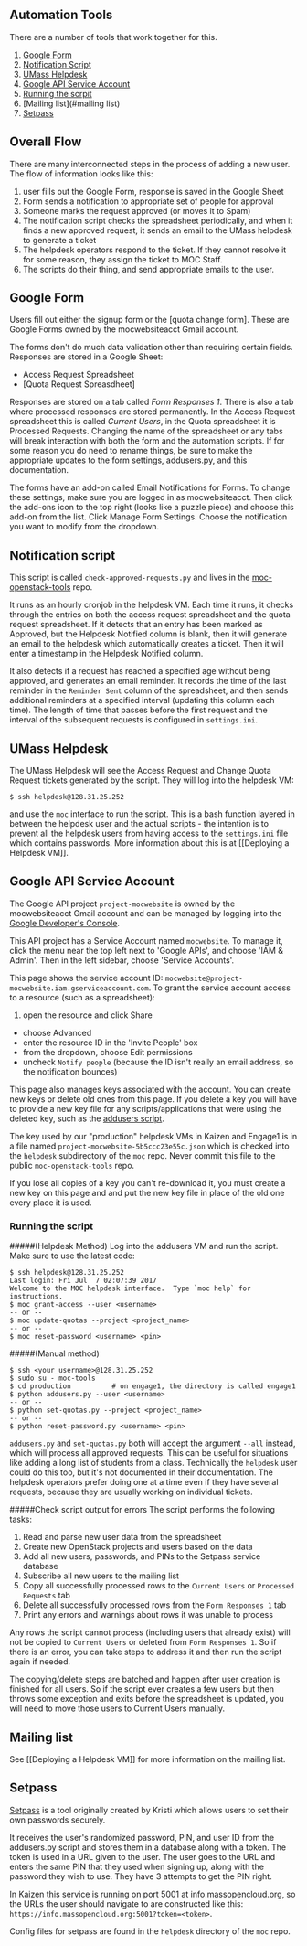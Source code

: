 <!-- define outside link text here --> 
[Access Request Spreadsheet]: https://docs.google.com/spreadsheets/d/1J32SU5HunV5fhff4deathB5IsAIPtCOTWRZuSQFqns0
[Quota Request Spreadsheet]: https://docs.google.com/spreadsheets/d/1B2aUz9jcmd3NmvMSMsoakGpGTv3QxAqnvY0SJoP8IT0
[Google Form]: https://docs.google.com/forms/d/1-Kkx9qbsNT4-gWd8_VUVEPO420Or6L8RhpVTyke5svI
[addusers.py]: https://github.com/CCI-MOC/moc/tree/master/scripts/addusers
[Google Developer's Console]: https://console.developers.google.com/
[signup form]: http://massopen.cloud/blog/user-account-request-form/
[quota form]: https://massopen.cloud/quota-change-request-form/
[setpass github]: https://github.com/CCI-MOC/setpass
[moc-openstack-tools]: https://github.com/CCI-MOC/moc-openstack-tools
<!-- define internal link text here --> 
[spreadsheet]: #google-spreadsheet
[addusers script]: #addusers-python-script
[form]: #google-form
[wordpress plugin]: #wordpress-plugin
[setpass]: #setpass-service
[password-reset]: #reset-a-password
[helpdesk notification script]: #helpdesk-notification-script
[UMass helpdesk]: #umass-helpdesk
## Automation Tools

There are a number of tools that work together for this.

1. [Google Form](#google-form)
1. [Notification Script](#notification-script)
1. [UMass Helpdesk](#umass-helpdes)
1. [Google API Service Account](#google-api-service-account)
1. [Running the scrpit](#running-the-script)
1. [Mailing list](#mailing list)
1. [Setpass](#setpass)


## Overall Flow 
There are many interconnected steps in the process of adding a new user.  The flow of information looks like this:

1. user fills out the Google Form, response is saved in the Google Sheet 
1. Form sends a notification to appropriate set of people for approval
1. Someone marks the request approved (or moves it to Spam)
1. The notification script checks the spreadsheet periodically, and when it finds a new approved request, it sends an email to the UMass helpdesk to generate a ticket
1. The helpdesk operators respond to the ticket.  If they cannot resolve it for some reason, they assign the ticket to MOC Staff. 
1. The scripts do their thing, and send appropriate emails to the user.

## Google Form
Users fill out either the signup form or the [quota change form]. These are Google Forms owned by the mocwebsiteacct Gmail account.

The forms don't do much data validation other than requiring certain fields. Responses are stored in a Google Sheet:

* Access Request Spreadsheet
* [Quota Request Spreasdheet]

Responses are stored on a tab called _Form Responses 1_. There is also a tab where processed responses are stored permanently. In the Access Request spreadsheet this is called _Current Users_, in the Quota spreadsheet it is Processed Requests. Changing the name of the spreadsheet or any tabs will break interaction with both the form and the automation scripts. If for some reason you do need to rename things, be sure to make the appropriate updates to the form settings, addusers.py, and this documentation.

The forms have an add-on called Email Notifications for Forms. To change these settings, make sure you are logged in as mocwebsiteacct. Then click the add-ons icon to the top right (looks like a puzzle piece) and choose this add-on from the list. Click Manage Form Settings. Choose the notification you want to modify from the dropdown.

## Notification script

This script is called `check-approved-requests.py` and lives in the [moc-openstack-tools] repo.

It runs as an hourly cronjob in the helpdesk VM.  Each time it runs, it checks through the entries on both the access request spreadsheet and the quota request spreadsheet.  If it detects that an entry has been marked as Approved, but the Helpdesk Notified column is blank, then it will generate an email to the helpdesk which automatically creates a ticket.  Then it will enter a timestamp in the Helpdesk Notified column.  

It also detects if a request has reached a specified age without being approved, and generates an email reminder.  It records the time of the last reminder in the `Reminder Sent` column of the spreadsheet, and then sends additional reminders at a specified interval (updating this column each time).  The length of time that passes before the first request and the interval of the subsequent requests is configured in `settings.ini`.


## UMass Helpdesk

The UMass Helpdesk will see the Access Request and Change Quota Request tickets generated by the script.  They will log into the helpdesk VM:

    $ ssh helpdesk@128.31.25.252

and use the `moc` interface to run the script.  This is a bash function layered in between the helpdesk user and the actual scripts - the intention is to prevent all the helpdesk users from having access to the `settings.ini` file which contains passwords.  More information about this is at [[Deploying a Helpdesk VM]].



## Google API Service Account 

The Google API project `project-mocwebsite` is owned by the mocwebsiteacct Gmail account and can be managed by logging into the [Google Developer's Console].

This API project has a Service Account named `mocwebsite`.  To manage it, click the menu near the top left next to 'Google APIs', and choose 'IAM & Admin'.  Then in the left sidebar, choose 'Service Accounts'.  

This page shows the service account ID: `mocwebsite@project-mocwebsite.iam.gserviceaccount.com`.  To grant the service account access to a resource (such as a spreadsheet):
  1. open the resource and click Share
  * choose Advanced
  * enter the resource ID in the 'Invite People' box 
  * from the dropdown, choose Edit permissions
  * uncheck `Notify people` (because the ID isn't really an email address, so the notification bounces)

This page also manages keys associated with the account.  You can create new keys or delete old ones from this page.  If you delete a key you will have to provide a new key file for any scripts/applications that were using the deleted key, such as the [addusers script].  

The key used by our "production" helpdesk VMs in Kaizen and Engage1 is in a file named `project-mocwebsite-5b5ccc23e55c.json` which is checked into the `helpdesk` subdirectory of the `moc` repo.  Never commit this file to the public `moc-openstack-tools` repo.

If you lose all copies of a key you can't re-download it, you must create a new key on this page and and put the new key file in place of the old one every place it is used.


### Running the script


#####(Helpdesk Method) Log into the addusers VM and run the script.  Make sure to use the latest code:

    $ ssh helpdesk@128.31.25.252
    Last login: Fri Jul  7 02:07:39 2017
    Welcome to the MOC helpdesk interface.  Type `moc help` for instructions.
    $ moc grant-access --user <username>
    -- or --
    $ moc update-quotas --project <project_name>
    -- or --
    $ moc reset-password <username> <pin>

#####(Manual method)

    $ ssh <your_username>@128.31.25.252
    $ sudo su - moc-tools
    $ cd production          # on engage1, the directory is called engage1
    $ python addusers.py --user <username>
    -- or --
    $ python set-quotas.py --project <project_name>
    -- or --
    $ python reset-password.py <username> <pin>

`addusers.py` and `set-quotas.py` both will accept the argument `--all` instead, which will process all approved requests.  This can be useful for situations like adding a long list of students from a class.  Technically the `helpdesk` user could do this too, but it's not documented in their documentation.  The helpdesk operators prefer doing one at a time even if they have several requests, because they are usually working on individual tickets.


#####Check script output for errors
The script performs the following tasks:

1. Read and parse new user data from the spreadsheet
2. Create new OpenStack projects and users based on the data
3. Add all new users, passwords, and PINs to the Setpass service database
4. Subscribe all new users to the mailing list
5. Copy all successfully processed rows to the `Current Users` or `Processed Requests` tab
6. Delete all successfully processed rows from the `Form Responses 1` tab
7. Print any errors and warnings about rows it was unable to process

Any rows the script cannot process (including users that already exist) will not be copied to `Current Users` or deleted from `Form Responses 1`.  So if there is an error, you can take steps to address it and then run the script again if needed.

The copying/delete steps are batched and happen after user creation is finished for all users.  So if the script ever creates a few users but then throws some exception and exits before the spreadsheet is updated, you will need to move those users to Current Users manually.

## Mailing list

See [[Deploying a Helpdesk VM]] for more information on the mailing list.

## Setpass
[Setpass][setpass github] is a tool originally created by Kristi which allows users to set their own passwords securely. 

It receives the user's randomized password, PIN, and user ID from the addusers.py script and stores them in a database along with a token.  The token is used in a URL given to the user.  The user goes to the URL and enters the same PIN that they used when signing up, along with the password they wish to use.  They have 3 attempts to get the PIN right.

In Kaizen this service is running on port 5001 at info.massopencloud.org, so the URLs the user should navigate to are constructed like this: `https://info.massopencloud.org:5001?token=<token>`.

Config files for setpass are found in the `helpdesk` directory of the `moc` repo.


